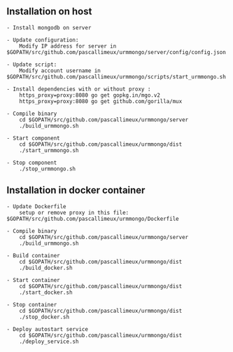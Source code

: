 
## Installation on host

	- Install mongodb on server

	- Update configuration: 
		Modify IP address for server in $GOPATH/src/github.com/pascallimeux/urmmongo/server/config/config.json

	- Update script: 
		Modify account username in $GOPATH/src/github.com/pascallimeux/urmmongo/scripts/start_urmmongo.sh

	- Install dependencies with or without proxy :
		https_proxy=proxy:8080 go get gopkg.in/mgo.v2
		https_proxy=proxy:8080 go get github.com/gorilla/mux

	- Compile binary
		cd $GOPATH/src/github.com/pascallimeux/urmmongo/server
		./build_urmmongo.sh

	- Start component
		cd $GOPATH/src/github.com/pascallimeux/urmmongo/dist
		./start_urmmongo.sh

	- Stop component
		./stop_urmmongo.sh


## Installation in docker container
	
	- Update Dockerfile
		setup or remove proxy in this file:  $GOPATH/src/github.com/pascallimeux/urmmongo/Dockerfile

	- Compile binary
		cd $GOPATH/src/github.com/pascallimeux/urmmongo/server
		./build_urmmongo.sh

	- Build container
		cd $GOPATH/src/github.com/pascallimeux/urmmongo/dist
		./build_docker.sh

	- Start container
		cd $GOPATH/src/github.com/pascallimeux/urmmongo/dist
		./start_docker.sh

	- Stop container
		cd $GOPATH/src/github.com/pascallimeux/urmmongo/dist
		./stop_docker.sh

	- Deploy autostart service
		cd $GOPATH/src/github.com/pascallimeux/urmmongo/dist
		./deploy_service.sh
